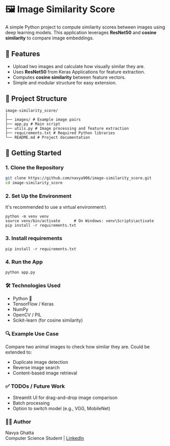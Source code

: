 # 🖼️ Image Similarity Score

A simple Python project to compute similarity scores between images using deep learning models. This application leverages **ResNet50** and **cosine similarity** to compare image embeddings.

## 📌 Features

- Upload two images and calculate how visually similar they are.
- Uses **ResNet50** from Keras Applications for feature extraction.
- Computes **cosine similarity** between feature vectors.
- Simple and modular structure for easy extension.

## 📂 Project Structure
```
image-similarity_score/
│
├── images/ # Example image pairs
├── app.py # Main script
├── utils.py # Image processing and feature extraction
├── requirements.txt # Required Python libraries
└── README.md # Project documentation
```


## 🚀 Getting Started

### 1. Clone the Repository

```bash
git clone https://github.com/navya906/image-similarity_score.git
cd image-similarity_score
```

### 2. Set Up the Environment
It's recommended to use a virtual environment:\

```
python -m venv venv
source venv/bin/activate      # On Windows: venv\Scripts\activate
pip install -r requirements.txt
```

### 3. Install requirements
```
pip install -r requirements.txt
```

### 4. Run the App
```
python app.py
```

### 🛠️ Technologies Used
- Python 🐍
- TensorFlow / Keras
- NumPy
- OpenCV / PIL
- Scikit-learn (for cosine similarity)

### 🔍 Example Use Case
Compare two animal images to check how similar they are. Could be extended to:
- Duplicate image detection
- Reverse image search
- Content-based image retrieval

### ✅ TODOs / Future Work
- Streamlit UI for drag-and-drop image comparison
- Batch processing
- Option to switch model (e.g., VGG, MobileNet)

### 🧑‍💻 Author
Navya Ghatta\
Computer Science Student | [LinkedIn](https://www.linkedin.com/in/navya-g-a97051314/)

